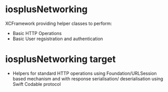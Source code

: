 
# iosplusNetworking
XCFramework providing helper classes to perform:
- Basic HTTP Operations
- Basic User regsistration and authentication 

# iosplusNetworking target
- Helpers for standard HTTP operations using Foundation/URLSession based mechanism and with response serialisation/ deserialisation using Swift Codable protocol


